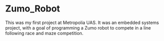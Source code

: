 # Zumo_Robot
This was my first project at Metropolia UAS. It was an embedded systems project, with a goal of programming a Zumo robot to compete in a line following race and maze competition. 
